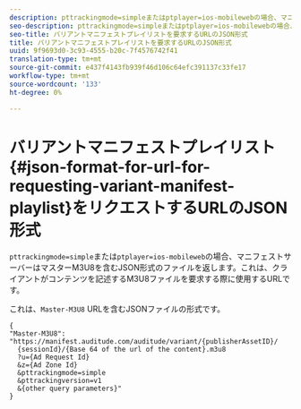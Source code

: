 ```yaml
---
description: pttrackingmode=simpleまたはptplayer=ios-mobilewebの場合、マニフェストサーバーは、マスターM3U8を含むJSON形式のファイルを返します。このファイルは、クライアントがコンテンツを記述するM3U8ファイルを要求する際に使用するURLです。
seo-description: pttrackingmode=simpleまたはptplayer=ios-mobilewebの場合、マニフェストサーバーは、マスターM3U8を含むJSON形式のファイルを返します。このファイルは、クライアントがコンテンツを記述するM3U8ファイルを要求する際に使用するURLです。
seo-title: バリアントマニフェストプレイリストを要求するURLのJSON形式
title: バリアントマニフェストプレイリストを要求するURLのJSON形式
uuid: 9f9693d0-3c93-4555-b20c-7f4576742f41
translation-type: tm+mt
source-git-commit: e437f4143fb939f46d106c64efc391137c33fe17
workflow-type: tm+mt
source-wordcount: '133'
ht-degree: 0%

---
```



# バリアントマニフェストプレイリスト{#json-format-for-url-for-requesting-variant-manifest-playlist}をリクエストするURLのJSON形式

`pttrackingmode=simple`または`ptplayer=ios-mobileweb`の場合、マニフェストサーバーはマスターM3U8を含むJSON形式のファイルを返します。これは、クライアントがコンテンツを記述するM3U8ファイルを要求する際に使用するURLです。

これは、`Master-M3U8` URLを含むJSONファイルの形式です。

```
{
"Master-M3U8": "https://manifest.auditude.com/auditude/variant/{publisherAssetID}/
  {sessionId}/{Base 64 of the url of the content}.m3u8
  ?u={Ad Request Id}
  &z={Ad Zone Id}
  &pttrackingmode=simple
  &pttrackingversion=v1
  &{other query parameters}"
}
```

